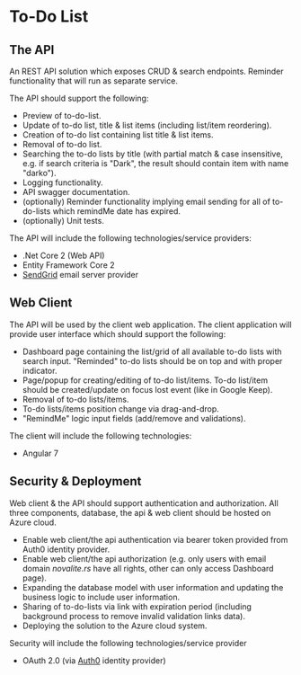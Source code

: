 # To-Do List

## The API

An REST API solution which exposes CRUD & search endpoints. Reminder functionality 
that will run as separate service. 

The API should support the following:

* Preview of to-do-list.
* Update of to-do list, title & list items (including list/item reordering).
* Creation of to-do list containing list title & list items.
* Removal of to-do list.
* Searching the to-do lists by title (with partial match & case insensitive, e.g. if search criteria is "Dark", the result should contain item with name "darko").
* Logging functionality.
* API swagger documentation.
* (optionally) Reminder functionality implying email sending for all of to-do-lists which remindMe date has expired.
* (optionally) Unit tests.

The API will include the following technologies/service providers:
* .Net Core 2 (Web API)
* Entity Framework Core 2
* [SendGrid](https://sendgrid.com/) email server provider

 
## Web Client

The API will be used by the client web application. The client application will 
provide user interface which should support the 
following:

* Dashboard page containing the list/grid of all available to-do lists with search input. "Reminded" to-do lists should be on top and with proper indicator.
* Page/popup for creating/editing of to-do list/items. To-do list/item should be created/update on focus lost event (like in Google Keep).
* Removal of to-do lists/items.
* To-do lists/items position change via drag-and-drop.
* "RemindMe" logic input fields (add/remove and validations).
 
The client will include the following technologies:
* Angular 7


## Security & Deployment

Web client & the API should support authentication and authorization. All three components, database, the api & web client should be hosted on Azure cloud.

* Enable web client/the api authentication via bearer token provided from Auth0 identity provider.
* Enable web client/the api authorization (e.g. only users with email domain *novalite.rs* have all rights, other can only access Dashboard page).
* Expanding the database model with user information and updating the business logic to include user information.
* Sharing of to-do-lists via link with expiration period (including background process to remove invalid validation links data).
* Deploying the solution to the Azure cloud system.

Security will include the following technologies/service provider
* OAuth 2.0 (via [Auth0](https://auth0.com/) identity provider)

